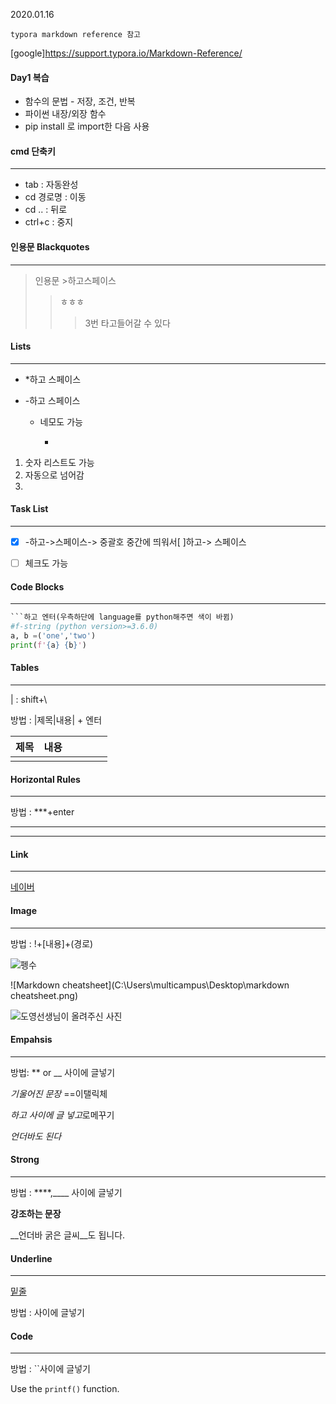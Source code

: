 2020.01.16

`typora markdown reference 참고`

[google]https://support.typora.io/Markdown-Reference/

#### Day1 복습

* 함수의 문법 - 저장, 조건, 반복
* 파이썬 내장/외장 함수
* pip install 로 import한 다음 사용







#### cmd 단축키

***



* tab : 자동완성
* cd 경로명 : 이동
* cd .. : 뒤로
* ctrl+c : 중지



#### 인용문 Blackquotes

***



> 인용문 >하고스페이스
>
> > ㅎㅎㅎ
> >
> > > 3번 타고들어갈 수 있다



#### Lists

***



* *하고 스페이스

- -하고 스페이스

  * 네모도 가능

    - 

    

1. 숫자 리스트도 가능
2. 자동으로 넘어감
3. 



#### Task List

***



- [x] -하고->스페이스-> 중괄호 중간에 띄워서[ ]하고-> 스페이스
- [ ] 체크도 가능



#### Code Blocks

***



```python
​```하고 엔터(우측하단에 language를 python해주면 색이 바뀜)
#f-string (python version>=3.6.0)
a, b =('one','two')
print(f'{a} {b}')
```



#### Tables

***



| : shift+\

방법 : |제목|내용| +  엔터

| 제목 | 내용 |      |      |      |      |
| ---- | ---- | ---- | ---- | ---- | ---- |
|      |      |      |      |      |      |



#### Horizontal Rules

***

방법 : ***+enter

***

***



#### Link

***



[네이버](https://support.typora.io/Markdown-Reference/)

#### Image

***



방법 : !+[내용]+(경로)

![펭수](C:\Users\multicampus\Pictures\펭수.jpg)

![Markdown cheatsheet](C:\Users\multicampus\Desktop\markdown cheatsheet.png)

![도영선생님이 올려주신 사진](C:\Users\multicampus\Desktop\markdown_cheatsheet.jpg)

#### Empahsis

***



방법: ** or __ 사이에 글넣기

*기울어진 문장*  ==이탤릭체

*하고 사이에 글 넣고*로메꾸기

_언더바도 된다_



#### Strong

***



방법 : ****,____ 사이에 글넣기

**강조하는 문장**

__언더바 굵은 글씨__도 됩니다.



#### Underline

***





<u>밑줄</u>

방법 : <u> </u> 사이에 글넣기



#### Code

***



방법 : ``사이에 글넣기

Use the `printf()` function.











